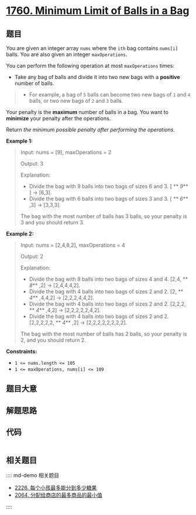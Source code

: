 # [1760. Minimum Limit of Balls in a Bag](https://leetcode.com/problems/minimum-limit-of-balls-in-a-bag)

## 题目

You are given an integer array `nums` where the `ith` bag contains `nums[i]`
balls. You are also given an integer `maxOperations`.

You can perform the following operation at most `maxOperations` times:

  * Take any bag of balls and divide it into two new bags with a **positive** number of balls. 
> 
> * For example, a bag of `5` balls can become two new bags of `1` and `4` balls, or two new bags of `2` and `3` balls.

Your penalty is the **maximum** number of balls in a bag. You want to
**minimize** your penalty after the operations.

Return _the minimum possible penalty after performing the operations_.



**Example 1:**

> Input: nums = [9], maxOperations = 2
> 
> Output: 3
> 
> Explanation: 
> - Divide the bag with 9 balls into two bags of sizes 6 and 3. [ ** _9_** ] -> [6,3].
> - Divide the bag with 6 balls into two bags of sizes 3 and 3. [ ** _6_** ,3] -> [3,3,3].
> 
> The bag with the most number of balls has 3 balls, so your penalty is 3 and you should return 3.

**Example 2:**

> Input: nums = [2,4,8,2], maxOperations = 4
> 
> Output: 2
> 
> Explanation:
> - Divide the bag with 8 balls into two bags of sizes 4 and 4. [2,4, ** _8_** ,2] -> [2,4,4,4,2].
> - Divide the bag with 4 balls into two bags of sizes 2 and 2. [2, ** _4_** ,4,4,2] -> [2,2,2,4,4,2].
> - Divide the bag with 4 balls into two bags of sizes 2 and 2. [2,2,2, ** _4_** ,4,2] -> [2,2,2,2,2,4,2].
> - Divide the bag with 4 balls into two bags of sizes 2 and 2. [2,2,2,2,2, ** _4_** ,2] -> [2,2,2,2,2,2,2,2].
> 
> The bag with the most number of balls has 2 balls, so your penalty is 2, and you should return 2.

**Constraints:**

  * `1 <= nums.length <= 105`
  * `1 <= maxOperations, nums[i] <= 109`


## 题目大意

## 解题思路

## 代码

```javascript

```

## 相关题目

:::: md-demo 相关题目
- [2226. 每个小孩最多能分到多少糖果](https://leetcode.com/problems/maximum-candies-allocated-to-k-children)
- [2064. 分配给商店的最多商品的最小值](https://leetcode.com/problems/minimized-maximum-of-products-distributed-to-any-store)

::::
